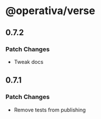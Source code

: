 # @operativa/verse

## 0.7.2

### Patch Changes

- Tweak docs

## 0.7.1

### Patch Changes

- Remove tests from publishing
